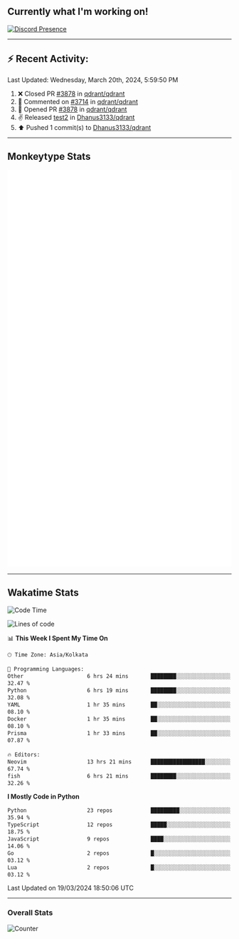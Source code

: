## Currently what I'm working on!
[![Discord Presence](https://lanyard.cnrad.dev/api/534981034400284712)](https://discord.com/users/534981034400284712)

---

## :zap: Recent Activity:
<!--RECENT_ACTIVITY:last_update-->
Last Updated: Wednesday, March 20th, 2024, 5:59:50 PM
<!--RECENT_ACTIVITY:last_update_end-->
<!--RECENT_ACTIVITY:start-->
1. ❌ Closed PR [#3878](https://github.com/qdrant/qdrant/pull/3878) in [qdrant/qdrant](https://github.com/qdrant/qdrant)<br>
2. 💬 Commented on [#3714](https://github.com/qdrant/qdrant/issues/3714#issuecomment-2009316348) in [qdrant/qdrant](https://github.com/qdrant/qdrant)<br>
3. 💪 Opened PR [#3878](https://github.com/qdrant/qdrant/pull/3878) in [qdrant/qdrant](https://github.com/qdrant/qdrant)<br>
4. ✌️ Released [test2](https://github.com/Dhanus3133/qdrant/releases/tag/test2) in [Dhanus3133/qdrant](https://github.com/Dhanus3133/qdrant)<br>
5. ⬆️ Pushed 1 commit(s) to [Dhanus3133/qdrant](https://github.com/Dhanus3133/qdrant)<br>
<!--RECENT_ACTIVITY:end-->

---

## Monkeytype Stats
<a href="https://monkeytype.com/profile/dhanus">
  <img src="https://raw.githubusercontent.com/Dhanus3133/Dhanus3133/monkeytype/monkeytype-lbpb.svg" alt="Monkeytype Profile" />
</a>

---

## Wakatime Stats
<!--START_SECTION:waka-->
![Code Time](http://img.shields.io/badge/Code%20Time-1%2C715%20hrs%2013%20mins-blue)

![Lines of code](https://img.shields.io/badge/From%20Hello%20World%20I%27ve%20Written-4.9%20million%20lines%20of%20code-blue)

📊 **This Week I Spent My Time On** 

```text
🕑︎ Time Zone: Asia/Kolkata

💬 Programming Languages: 
Other                    6 hrs 24 mins       ████████░░░░░░░░░░░░░░░░░   32.47 % 
Python                   6 hrs 19 mins       ████████░░░░░░░░░░░░░░░░░   32.08 % 
YAML                     1 hr 35 mins        ██░░░░░░░░░░░░░░░░░░░░░░░   08.10 % 
Docker                   1 hr 35 mins        ██░░░░░░░░░░░░░░░░░░░░░░░   08.10 % 
Prisma                   1 hr 33 mins        ██░░░░░░░░░░░░░░░░░░░░░░░   07.87 % 

🔥 Editors: 
Neovim                   13 hrs 21 mins      █████████████████░░░░░░░░   67.74 % 
fish                     6 hrs 21 mins       ████████░░░░░░░░░░░░░░░░░   32.26 % 
```

**I Mostly Code in Python** 

```text
Python                   23 repos            █████████░░░░░░░░░░░░░░░░   35.94 % 
TypeScript               12 repos            █████░░░░░░░░░░░░░░░░░░░░   18.75 % 
JavaScript               9 repos             ████░░░░░░░░░░░░░░░░░░░░░   14.06 % 
Go                       2 repos             █░░░░░░░░░░░░░░░░░░░░░░░░   03.12 % 
Lua                      2 repos             █░░░░░░░░░░░░░░░░░░░░░░░░   03.12 % 
```




 Last Updated on 19/03/2024 18:50:06 UTC
<!--END_SECTION:waka-->
---

### Overall Stats

<img src="https://moe-counter.glitch.me/get/@Dhanus3133?theme=asoul" alt="Counter" />
